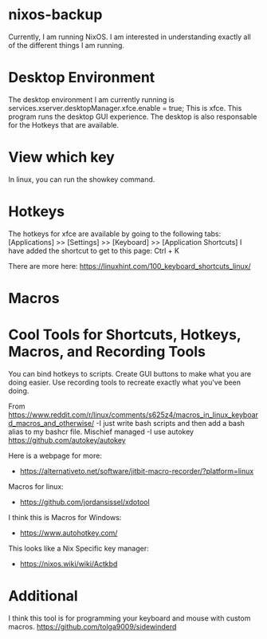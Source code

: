 # nixos-backup

Currently, I am running NixOS.
I am interested in understanding exactly all of the different things I am running.

# Desktop Environment
The desktop environment I am currently running is services.xserver.desktopManager.xfce.enable = true;
This is xfce.
This program runs the desktop GUI experience.
The desktop is also responsable for the Hotkeys that are available.

# View which key
In linux, you can run the showkey command.

# Hotkeys
The hotkeys for xfce are available by going to the following tabs: [Applications] >> [Settings] >> [Keyboard] >> [Application Shortcuts]
I have added the shortcut to get to this page: Ctrl + K

There are more here: https://linuxhint.com/100_keyboard_shortcuts_linux/

# Macros


# Cool Tools for Shortcuts, Hotkeys, Macros, and Recording Tools
You can bind hotkeys to scripts.
Create GUI buttons to make what you are doing easier.
Use recording tools to recreate exactly what you've been doing.

From https://www.reddit.com/r/linux/comments/s625z4/macros_in_linux_keyboard_macros_and_otherwise/
-I just write bash scripts and then add a bash alias to my bashcr file. Mischief managed
-I use autokey                                        https://github.com/autokey/autokey

Here is a webpage for more:
- https://alternativeto.net/software/jitbit-macro-recorder/?platform=linux

Macros for linux:
- https://github.com/jordansissel/xdotool

I think this is Macros for Windows:
- https://www.autohotkey.com/

This looks like a Nix Specific key manager:
- https://nixos.wiki/wiki/Actkbd

# Additional
I think this tool is for programming your keyboard and mouse with custom macros.
https://github.com/tolga9009/sidewinderd
